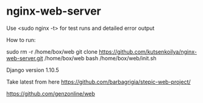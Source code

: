 # nginx-web-server

Use <sudo nginx -t> for test runs and detailed error output <br>

How to run: <br>

sudo rm -r /home/box/web
git clone https://github.com/kutsenkoilya/nginx-web-server.git /home/box/web
bash /home/box/web/init.sh

Django version 1.10.5

Take latest from here
https://github.com/barbagrigia/stepic-web-project/

https://github.com/genzonline/web